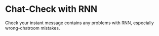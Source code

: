 # Chat-Check with RNN
Check your instant message contains any problems with RNN, especially wrong-chatroom mistakes.
